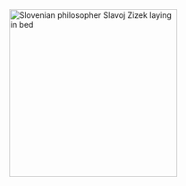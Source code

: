 <img src="https://tzal.org/img/slavoj-iek-hipster-quackery-onpage.jpg" alt="Slovenian philosopher Slavoj Zizek laying in bed" width="300"/>
